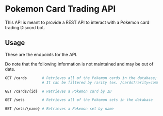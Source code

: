 # Pokemon Card Trading API

This API is meant to provide a REST API to interact with a Pokemon card trading Discord bot.

## Usage

These are the endpoints for the API.

Do note that the following information is not maintained and may be out of date.

```bash
GET /cards       # Retrieves all of the Pokemon cards in the database;
                 # It can be filtered by rarity (ex. /cards?rarity=common)

GET /cards/{id}  # Retrieves a Pokemon card by ID

GET /sets        # Retrieves all of the Pokemon sets in the database

GET /sets/{name} # Retrieves a Pokemon set by name
```
